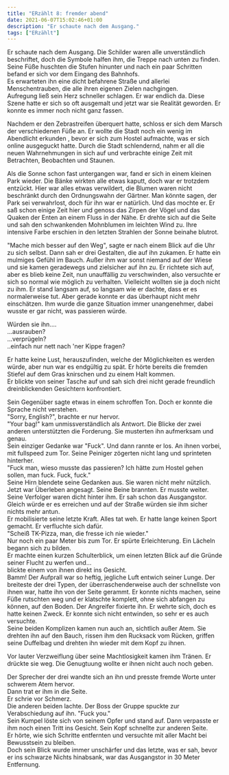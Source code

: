 ```yaml
---
title: "ERzählt 8: fremder abend"
date: 2021-06-07T15:02:46+01:00
description: "Er schaute nach dem Ausgang."
tags: ["ERzählt"]
---
```


Er schaute nach dem Ausgang. Die Schilder waren alle unverständlich beschriftet, doch die Symbole halfen ihm, die Treppe nach unten zu finden.\
Seine Füße huschten die Stufen hinunter und nach ein paar Schritten befand er sich vor dem Eingang des Bahnhofs.\
Es erwarteten ihn eine dicht befahrene Straße und allerlei Menschentrauben, die alle ihren eigenen Zielen nachgingen.\
Aufregung ließ sein Herz schneller schlagen. Er war endlich da. Diese Szene hatte er sich so oft ausgemalt und jetzt war sie Realität geworden. Er konnte es immer noch nicht ganz fassen.

Nachdem er den Zebrastreifen überquert hatte, schloss er sich dem Marsch der verschiedenen Füße an. Er wollte die Stadt noch ein wenig im Abendlicht erkunden , bevor er sich zum Hostel aufmachte, was er sich online ausgeguckt hatte. Durch die Stadt schlendernd, nahm er all die neuen Wahrnehmungen in sich auf und verbrachte einige Zeit mit Betrachten, Beobachten und Staunen.

Als die Sonne schon fast untergangen war, fand er sich in einem kleinen Park wieder. Die Bänke wirkten alle etwas kaputt, doch war er trotzdem entzückt. Hier war alles etwas verwildert, die Blumen waren nicht beschränkt durch den Ordnungswahn der Gärtner. Man könnte sagen, der Park sei verwahrlost, doch für ihn war er natürlich. Und das mochte er. Er saß schon einige Zeit hier und genoss das Zirpen der Vögel und das Quaken der Enten an einem Fluss in der Nähe. Er drehte sich auf die Seite und sah den schwankenden Mohnblumen im leichten Wind zu. Ihre intensive Farbe erschien in den letzten Strahlen der Sonne beinahe blutrot.

"Mache mich besser auf den Weg", sagte er nach einem Blick auf die Uhr zu sich selbst. Dann sah er drei Gestalten, die auf ihn zukamen. Er hatte ein mulmiges Gefühl im Bauch. Außer ihm war sonst niemand auf der Wiese und sie kamen geradewegs und zielsicher auf ihn zu. Er richtete sich auf, aber es blieb keine Zeit, nun unauffällig zu verschwinden, also versuchte er sich so normal wie möglich zu verhalten. Vielleicht wollten sie ja doch nicht zu ihm. Er stand langsam auf, so langsam wie er dachte, dass er es normalerweise tut. Aber gerade konnte er das überhaupt nicht mehr einschätzen. Ihm wurde die ganze Situation immer unangenehmer, dabei wusste er gar nicht, was passieren würde.

Würden sie ihn....\
...ausrauben?\
...verprügeln?\
..einfach nur nett nach 'ner Kippe fragen?

Er hatte keine Lust, herauszufinden, welche der Möglichkeiten es werden würde, aber nun war es endgültig zu spät. Er hörte bereits die fremden Stiefel auf dem Gras knirschen und zu einem Halt kommen.\
Er blickte von seiner Tasche auf und sah sich drei nicht gerade freundlich dreinblickenden Gesichtern konfrontiert.

Sein Gegenüber sagte etwas in einem schroffen Ton. Doch er konnte die Sprache nicht verstehen.\
"Sorry, English?", brachte er nur hervor.\
"Your bag!" kam unmissverständlich als Antwort. Die Blicke der zwei anderen unterstützten die Forderung. Sie musterten ihn aufmerksam und genau.\
Sein einziger Gedanke war "Fuck". Und dann rannte er los. An ihnen vorbei, mit fullspeed zum Tor. Seine Peiniger zögerten nicht lang und sprinteten hinterher.\
"Fuck man, wieso musste das passieren? Ich hätte zum Hostel gehen sollen, man fuck. Fuck, fuck."\
Seine Hirn blendete seine Gedanken aus. Sie waren nicht mehr nützlich. Jetzt war Überleben angesagt. Seine Beine brannten. Er musste weiter. Seine Verfolger waren dicht hinter ihm. Er sah schon das Ausgangstor. Gleich würde er es erreichen und auf der Straße würden sie ihm sicher nichts mehr antun.\
Er mobilisierte seine letzte Kraft. Alles tat weh. Er hatte lange keinen Sport gemacht. Er  verfluchte sich dafür. \
"Scheiß TK-Pizza, man, die fresse ich nie wieder."\
Nur noch ein paar Meter bis zum Tor. Er spürte Erleichterung. Ein Lächeln begann sich zu bilden.\
Er machte einen kurzen Schulterblick, um einen letzten Blick auf die Gründe seiner Flucht zu werfen und...\
blickte einem von ihnen direkt ins Gesicht.\
Bamm! Der Aufprall war so heftig, jegliche Luft entwich seiner Lunge. Der breiteste der drei Typen, der überraschenderweise auch der schnellste von ihnen war, hatte ihn von der Seite gerammt. Er konnte nichts machen, seine Füße rutschten weg und er klatschte komplett, ohne sich abfangen zu können, auf den Boden. Der Angreifer fixierte ihn. Er wehrte sich, doch es hatte keinen Zweck. Er konnte sich nicht entwinden, so sehr er es auch versuchte.\
Seine beiden Komplizen kamen nun auch an, sichtlich außer Atem. Sie drehten ihn auf den Bauch, rissen ihm den Rucksack vom Rücken, griffen seine Duffelbag und drehten ihn wieder mit dem Kopf zu ihnen.

Vor lauter Verzweiflung über seine Machtlosigkeit kamen ihm Tränen. Er drückte sie weg. Die Genugtuung wollte er ihnen nicht auch noch geben.

Der Sprecher der drei wandte sich an ihn und presste fremde Worte unter schwerem Atem hervor.\
Dann trat er ihm in die Seite.\
Er schrie vor Schmerz.\
Die anderen beiden lachte. Der Boss der Gruppe spuckte zur Verabschiedung auf ihn. "Fuck you."\
Sein Kumpel löste sich von seinem Opfer und stand auf. Dann verpasste er ihm noch einen Tritt ins Gesicht. Sein Kopf schnellte zur anderen Seite.\
Er hörte, wie sich Schritte entfernten und versuchte mit aller Macht bei Bewusstsein zu bleiben.\
Doch sein Blick wurde immer unschärfer und das letzte, was er sah, bevor er ins schwarze Nichts hinabsank, war das Ausgangstor in 30 Meter Entfernung.
